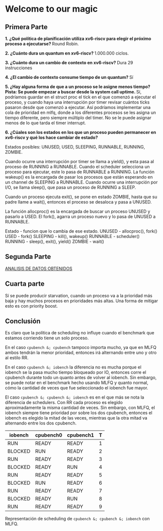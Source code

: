# Welcome to our magic

## Primera Parte

<b> 1. ¿Qué política de planificación utiliza xv6-riscv para elegir el próximo proceso a ejecutarse? </b>
Round Robin.

<b> 2. ¿Cuánto dura un quantum en xv6-riscv? </b>
1.000.000 ciclos.

<b> 3. ¿Cuánto dura un cambio de contexto en xv6-riscv? </b>
Dura 29 instrucciones


<b> 4. ¿El cambio de contexto consume tiempo de un quantum? </b>
Sí

<b> 5. ¿Hay alguna forma de que a un proceso se le asigne menos tiempo? Pista: Se puede empezar a buscar desde la system call uptime. </b>
Sí, podríamos guardar en el struct proc el tick en el que comenzó a ejecutar el proceso, y cuando haya una interrupción por timer
revisar cuántos ticks pasaron desde que comenzó a ejecutar. Así podríamos implementar una cola de prioridad en mlfq, donde a los
diferentes procesos se les asigna un tiempo diferente, pero siempre múltiplo del timer. No se le puede asignar menos de lo que tarda
el timer interrupt.

<b> 6. ¿Cúales son los estados en los que un proceso pueden permanecer en xv6-riscv y qué los hace cambiar de estado? </b>


Estados posibles: UNUSED, USED, SLEEPING, RUNNABLE, RUNNING, ZOMBIE.

Cuando ocurre una interrupción por timer se llama a yield(), y esta pasa al proceso de RUNNING a RUNNABLE.
Cuando el scheduler selecciona un proceso para ejecutar, este lo pasa de RUNNABLE a RUNNING.
La función wakeup() es la encargada de pasar los procesos que están esperando en un channel de SLEEPING a RUNNABLE.
Cuando ocurre una interrupción por I/O, se llama sleep(), que pasa un proceso de RUNNING a SLEEP.

Cuando un proceso ejecuta exit(), se pone en estado ZOMBIE, hasta que su padre llame a wait(), entonces el proceso se desaloca
y pasa a UNUSED.

La función allocproc() es la encargada de buscar un proceso UNUSED y pasarlo a USED.
El fork(), agarra un proceso nuevo y lo pasa de UNUSED a RUNNABLE.



Estado    - funcion que lo cambia de ese estado.
UNUSED    - allocproc(), fork()
USED      - fork() 
SLEEPING  - kill(), wakeup()
RUNNABLE  - scheduler()
RUNNING   - sleep(), exit(), yield()
ZOMBIE    - wait()

## Segunda Parte
[ANALISIS DE DATOS OBTENIDOS](https://docs.google.com/spreadsheets/d/1DC3cQIlHqiRpTnVMe6cQt5XA2VlFrMtwV3-KktBPdRQ/edit?usp=sharing)

## Cuarta parte
Sí se puede producir starvation, cuando un proceso va a la prioridad más baja y hay muchos procesos en prioridades más altas.
Una forma de mitigar esto es con priority boost.

## Conclusión
Es claro que la política de scheduling no influye cuando el benchmark que estamos corriendo tiene un solo proceso.

En el caso ```cpubench &; cpubench``` tampoco importa mucho, ya que en MLFQ ambos tendrán la menor prioridad, entonces irá alternando entre uno y otro al estilo RR.

En el caso ```cpubench &; iobench``` la diferencia no es mucha porque el iobench se la pasa mucho tiempo bloqueado por IO,
entonces corre el cpubench durante todo un quanto antes de volver al iobench. Sin embargo, se puede notar en el benchmark hecho
usando MLFQ y quanto normal, cómo la cantidad de veces que fue seleccionado el iobench fue mayor.

El caso ```cpubench &; cpubench &; iobench``` es en el que más se nota la diferencia de schedulers. Con RR cada proceso es elegido
aproximadamente la misma cantidad de veces. Sin embargo, con MLFQ, el iobench siempre tiene prioridad por sobre los dos cpubench, 
entonces el iobench es elegido la mitad de las veces, mientras que la otra mitad va alternando entre los dos cpubench.

| iobench  | cpubench0 | cpubench1  |  T  |
|----------|-----------|------------|-----|
| RUN      | READY     | READY      |  1  |
| BLOCKED  | RUN       | READY      |  2  |
| RUN      | READY     | READY      |  3  |
| BLOCKED  | READY     | RUN        |  4  |
| RUN      | READY     | READY      |  5  |
| BLOCKED  | RUN       | READY      |  6  |
| RUN      | READY     | READY      |  7  |
| BLOCKED  | READY     | RUN        |  8  |
| RUN      | READY     | READY      |  9  |

Representación de scheduling de ```cpubench &; cpubench &; iobench``` con MLFQ.